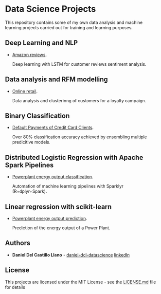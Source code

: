 # Data Science Projects

This repository contains some of my own data analysis and machine learning projects carried out for training and learning purposes.

## Deep Learning and NLP

* [Amazon reviews](/amazon_reviews_LSTM.ipynb). 

  Deep learning with LSTM for customer reviews sentiment analysis.


## Data analysis and RFM modelling

* [Online retail](/online_retailer_RFM.md). 

  Data analysis and clusterinng of customers for a loyalty campaign.


## Binary Classification

* [Default Payments of Credit Card Clients](/credit_card_default.md). 

  Over 80% classification accuracy achieved by ensembling multiple predicitive models.


## Distributed Logistic Regression with Apache Spark Pipelines

* [Powerplant energy output classification](/powerplant_spark.R). 

  Automation of machine learning pipelines with Sparklyr (R+dplyr+Spark).


## Linear regression with scikit-learn

* [Powerplant energy output prediction](/powerplant-py.R). 

  Prediction of the energy output of a Power Plant.


## Authors

* **Daniel Del Castillo Llano** - [daniel-dcl-datascience](https://github.com/daniel-dcl-datascience)
[linkedIn](www.linkedin.com/in/danieldc)


## License

This projects are licensed under the MIT License - see the [LICENSE.md](/LICENSE) file for details

